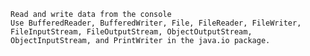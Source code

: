 
    Read and write data from the console
    Use BufferedReader, BufferedWriter, File, FileReader, FileWriter, FileInputStream, FileOutputStream, ObjectOutputStream, ObjectInputStream, and PrintWriter in the java.io package.
